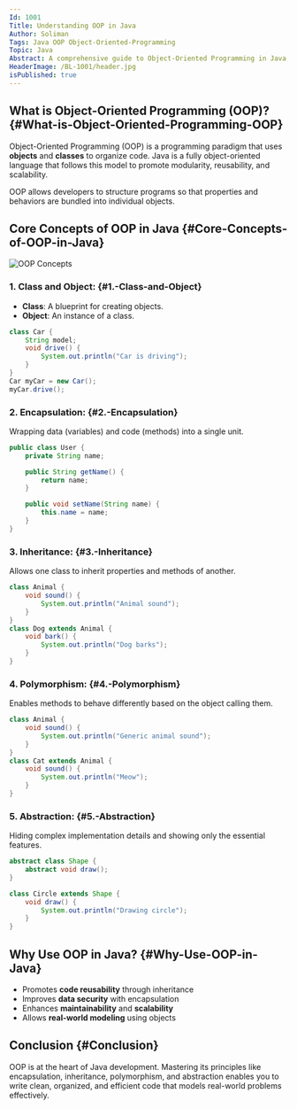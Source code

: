 ```yaml
---
Id: 1001
Title: Understanding OOP in Java
Author: Soliman
Tags: Java OOP Object-Oriented-Programming
Topic: Java
Abstract: A comprehensive guide to Object-Oriented Programming in Java, explaining the core concepts like classes, objects, inheritance, polymorphism, encapsulation, and abstraction with examples.
HeaderImage: /BL-1001/header.jpg
isPublished: true
---
```


## What is Object-Oriented Programming (OOP)? {#What-is-Object-Oriented-Programming-OOP}

Object-Oriented Programming (OOP) is a programming paradigm that uses **objects** and **classes** to organize code. Java is a fully object-oriented language that follows this model to promote modularity, reusability, and scalability.

OOP allows developers to structure programs so that properties and behaviors are bundled into individual objects.

## Core Concepts of OOP in Java {#Core-Concepts-of-OOP-in-Java}

![OOP Concepts](/BL-1001/oop-concepts.webp)

### 1. Class and Object: {#1.-Class-and-Object}
- **Class**: A blueprint for creating objects.
- **Object**: An instance of a class.

```java
class Car {
    String model;
    void drive() {
        System.out.println("Car is driving");
    }
}
Car myCar = new Car();
myCar.drive();
```

### 2. Encapsulation: {#2.-Encapsulation}
Wrapping data (variables) and code (methods) into a single unit.

```java
public class User {
    private String name;

    public String getName() {
        return name;
    }

    public void setName(String name) {
        this.name = name;
    }
}
```

### 3. Inheritance: {#3.-Inheritance}
Allows one class to inherit properties and methods of another.

```java
class Animal {
    void sound() {
        System.out.println("Animal sound");
    }
}
class Dog extends Animal {
    void bark() {
        System.out.println("Dog barks");
    }
}
```

### 4. Polymorphism: {#4.-Polymorphism}
Enables methods to behave differently based on the object calling them.

```java
class Animal {
    void sound() {
        System.out.println("Generic animal sound");
    }
}
class Cat extends Animal {
    void sound() {
        System.out.println("Meow");
    }
}
```

### 5. Abstraction: {#5.-Abstraction}
Hiding complex implementation details and showing only the essential features.

```java
abstract class Shape {
    abstract void draw();
}

class Circle extends Shape {
    void draw() {
        System.out.println("Drawing circle");
    }
}
```

## Why Use OOP in Java? {#Why-Use-OOP-in-Java}

- Promotes **code reusability** through inheritance
- Improves **data security** with encapsulation
- Enhances **maintainability** and **scalability**
- Allows **real-world modeling** using objects

## Conclusion {#Conclusion}


OOP is at the heart of Java development. Mastering its principles like encapsulation, inheritance, polymorphism, and abstraction enables you to write clean, organized, and efficient code that models real-world problems effectively.